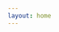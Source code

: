```yaml
---
layout: home
---
```


<script setup>
import home from './.vitepress/components/Home/index.vue'
</script>

<home />